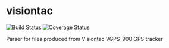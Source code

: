 visiontac
=========

[![Build Status](https://travis-ci.org/carlgreen/visiontac.svg)](https://travis-ci.org/carlgreen/visiontac)
[![Coverage Status](https://coveralls.io/repos/carlgreen/visiontac/badge.svg?branch=master)](https://coveralls.io/r/carlgreen/visiontac?branch=master)

Parser for files produced from Visiontac VGPS-900 GPS tracker
